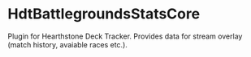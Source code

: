 # HdtBattlegroundsStatsCore
Plugin for Hearthstone Deck Tracker. Provides data for stream overlay (match history, avaiable races etc.).
